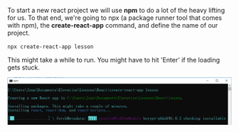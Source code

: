 
To start a new react project we will use **npm** to do a lot of the heavy lifting for us. To that end, we're going to npx (a package runner tool that comes with npm), the **create-react-app** command, and define the name of our project.

  

    npx create-react-app lesson

  

This might take a while to run. You might have to hit 'Enter' if the loading gets stuck.

![.guides/img/create-react-app-lesson](./create-react-app-lesson.PNG)
